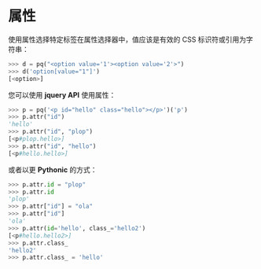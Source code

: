 # 属性

使用属性选择特定标签在属性选择器中，值应该是有效的 CSS 标识符或引用为字符串：

```python
>>> d = pq("<option value='1'><option value='2'>")
>>> d('option[value="1"]')
[<option>]
```

您可以使用 **jquery API** 使用属性：

```python
>>> p = pq('<p id="hello" class="hello"></p>')('p')
>>> p.attr("id")
'hello'
>>> p.attr("id", "plop")
[<p#plop.hello>]
>>> p.attr("id", "hello")
[<p#hello.hello>]
```

或者以更 **Pythonic** 的方式：

```python
>>> p.attr.id = "plop"
>>> p.attr.id
'plop'
>>> p.attr["id"] = "ola"
>>> p.attr["id"]
'ola'
>>> p.attr(id='hello', class_='hello2')
[<p#hello.hello2>]
>>> p.attr.class_
'hello2'
>>> p.attr.class_ = 'hello'
```
